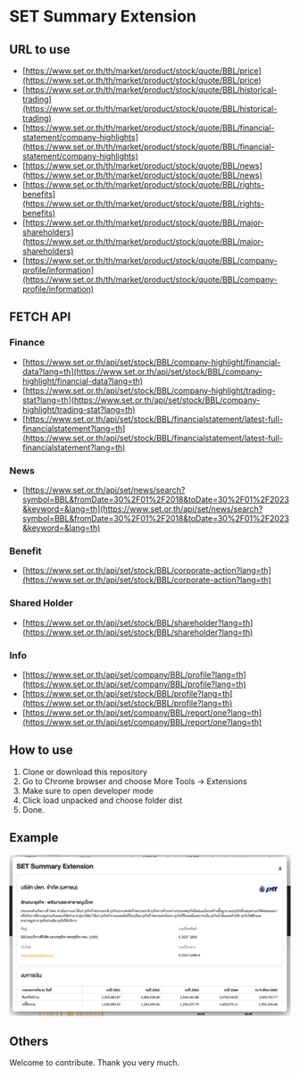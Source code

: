 # SET Summary Extension

## URL to use

- [https://www.set.or.th/th/market/product/stock/quote/BBL/price](https://www.set.or.th/th/market/product/stock/quote/BBL/price)
- [https://www.set.or.th/th/market/product/stock/quote/BBL/historical-trading](https://www.set.or.th/th/market/product/stock/quote/BBL/historical-trading)
- [https://www.set.or.th/th/market/product/stock/quote/BBL/financial-statement/company-highlights](https://www.set.or.th/th/market/product/stock/quote/BBL/financial-statement/company-highlights)
- [https://www.set.or.th/th/market/product/stock/quote/BBL/news](https://www.set.or.th/th/market/product/stock/quote/BBL/news)
- [https://www.set.or.th/th/market/product/stock/quote/BBL/rights-benefits](https://www.set.or.th/th/market/product/stock/quote/BBL/rights-benefits)
- [https://www.set.or.th/th/market/product/stock/quote/BBL/major-shareholders](https://www.set.or.th/th/market/product/stock/quote/BBL/major-shareholders)
- [https://www.set.or.th/th/market/product/stock/quote/BBL/company-profile/information](https://www.set.or.th/th/market/product/stock/quote/BBL/company-profile/information)

## FETCH API

### Finance

- [https://www.set.or.th/api/set/stock/BBL/company-highlight/financial-data?lang=th](https://www.set.or.th/api/set/stock/BBL/company-highlight/financial-data?lang=th)
- [https://www.set.or.th/api/set/stock/BBL/company-highlight/trading-stat?lang=th](https://www.set.or.th/api/set/stock/BBL/company-highlight/trading-stat?lang=th)
- [https://www.set.or.th/api/set/stock/BBL/financialstatement/latest-full-financialstatement?lang=th](https://www.set.or.th/api/set/stock/BBL/financialstatement/latest-full-financialstatement?lang=th)

### News

- [https://www.set.or.th/api/set/news/search?symbol=BBL&fromDate=30%2F01%2F2018&toDate=30%2F01%2F2023&keyword=&lang=th](https://www.set.or.th/api/set/news/search?symbol=BBL&fromDate=30%2F01%2F2018&toDate=30%2F01%2F2023&keyword=&lang=th)

### Benefit

- [https://www.set.or.th/api/set/stock/BBL/corporate-action?lang=th](https://www.set.or.th/api/set/stock/BBL/corporate-action?lang=th)

### Shared Holder

- [https://www.set.or.th/api/set/stock/BBL/shareholder?lang=th](https://www.set.or.th/api/set/stock/BBL/shareholder?lang=th)

### Info

- [https://www.set.or.th/api/set/company/BBL/profile?lang=th](https://www.set.or.th/api/set/company/BBL/profile?lang=th)
- [https://www.set.or.th/api/set/stock/BBL/profile?lang=th](https://www.set.or.th/api/set/stock/BBL/profile?lang=th)
- [https://www.set.or.th/api/set/company/BBL/report/one?lang=th](https://www.set.or.th/api/set/company/BBL/report/one?lang=th)

## How to use

1. Clone or download this repository
2. Go to Chrome browser and choose More Tools -> Extensions
3. Make sure to open developer mode
4. Click load unpacked and choose folder dist
5. Done.

## Example

![Screenshot](/Screenshot.png)

## Others

Welcome to contribute. Thank you very much.
